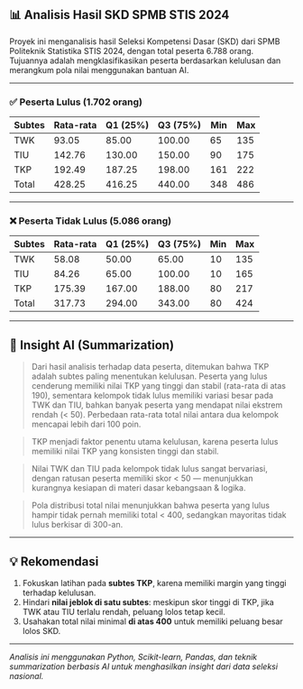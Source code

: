## 📊 Analisis Hasil SKD SPMB STIS 2024

Proyek ini menganalisis hasil Seleksi Kompetensi Dasar (SKD) dari SPMB Politeknik Statistika STIS 2024, dengan total peserta 6.788 orang. Tujuannya adalah mengklasifikasikan peserta berdasarkan kelulusan dan merangkum pola nilai menggunakan bantuan AI.

---

### ✅ Peserta Lulus (1.702 orang)

| Subtes | Rata-rata | Q1 (25%) | Q3 (75%) | Min | Max |
|--------|-----------|----------|----------|-----|-----|
| TWK    | 93.05     | 85.00    | 100.00   | 65  | 135 |
| TIU    | 142.76    | 130.00   | 150.00   | 90  | 175 |
| TKP    | 192.49    | 187.25   | 198.00   |161  | 222 |
| Total  | 428.25    | 416.25   | 440.00   |348  | 486 |

---

### ❌ Peserta Tidak Lulus (5.086 orang)

| Subtes | Rata-rata | Q1 (25%) | Q3 (75%) | Min | Max |
|--------|-----------|----------|----------|-----|-----|
| TWK    | 58.08     | 50.00    | 65.00    | 10  | 135 |
| TIU    | 84.26     | 65.00    | 100.00   | 10  | 165 |
| TKP    | 175.39    | 167.00   | 188.00   | 80  | 217 |
| Total  | 317.73    | 294.00   | 343.00   | 80  | 424 |

---

## 🧠 Insight AI (Summarization)

> Dari hasil analisis terhadap data peserta, ditemukan bahwa TKP adalah subtes paling menentukan kelulusan. Peserta yang lulus cenderung memiliki nilai TKP yang tinggi dan stabil (rata-rata di atas 190), sementara kelompok tidak lulus memiliki variasi besar pada TWK dan TIU, bahkan banyak peserta yang mendapat nilai ekstrem rendah (< 50). Perbedaan rata-rata total nilai antara dua kelompok mencapai lebih dari 100 poin.

> TKP menjadi faktor penentu utama kelulusan, karena peserta lulus memiliki nilai TKP yang konsisten tinggi dan stabil.

> Nilai TWK dan TIU pada kelompok tidak lulus sangat bervariasi, dengan ratusan peserta memiliki skor < 50 — menunjukkan kurangnya kesiapan di materi dasar kebangsaan & logika.

> Pola distribusi total nilai menunjukkan bahwa peserta yang lulus hampir tidak pernah memiliki total < 400, sedangkan mayoritas tidak lulus berkisar di 300-an.

---

## 💡 Rekomendasi

1. Fokuskan latihan pada **subtes TKP**, karena memiliki margin yang tinggi terhadap kelulusan.
2. Hindari **nilai jeblok di satu subtes**: meskipun skor tinggi di TKP, jika TWK atau TIU terlalu rendah, peluang lolos tetap kecil.
3. Usahakan total nilai minimal **di atas 400** untuk memiliki peluang besar lolos SKD.

---

_Analisis ini menggunakan Python, Scikit-learn, Pandas, dan teknik summarization berbasis AI untuk menghasilkan insight dari data seleksi nasional._
